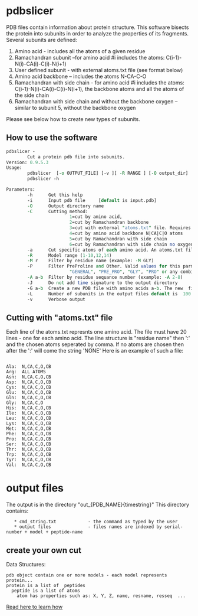 # pdbslicer
PDB files contain information about protein structure. This software bisects the protein into subunits in order to analyze the properties of its fragments. 
Several subunits are defined:
1. Amino acid - includes all the atoms of a given residue
2. Ramachandran subunit –for amino acid #i includes the atoms: C(i-1)-N(i)-CA(i)-C(i)-N(i+1)
3. User defined subunit - with external atoms.txt file (see format below)
4. Amino acid backbone – includes the atoms N-CA-C-O
5. Ramachandran with side chain - for amino acid #i includes the atoms: C(i-1)-N(i)-CA(i)-C(i)-N(i+1), the backbone atoms and all the atoms of the side chain
6. Ramachandran with side chain and without the backbone oxygen – similar to subunit 5, without the backbone oxygen

Please see below how to create new types of subunits.

## How to use the software
``` perl
pdbslicer -
        Cut a protein pdb file into subunits.
Version: 0.9.5.3
Usage:
        pdbslicer  [-o OUTPUT_FILE] [-v ][ -R RANGE ] [-O output_dir]  [-M RESNAME] [-C CUTTING METHOD] [-P FILTER] [-A RANGE]
        pdbslicer -h

Parameters:
        -h      Get this help
        -i      Input pdb file     [default is input.pdb]
        -O      Output directory name
        -C      Cutting method:
                        1=cut by amino acid,
                        2=cut by Ramachandran backbone
                        3=cut with external "atoms.txt" file. Requires  the -a option.
                        4=cut by amino acid backbone N|CA|C|O atoms
                        5=cut by Ramachandran with side chain
                        6=cut by Ramachandran with side chain no oxygen
        -a      Cut specific atoms of each amino acid. An atoms.txt file should be specified.
        -R      Model range (1-10,12,14)
        -M r    Filter by residue name (example: -M GLY)
        -P      Filter PreProline and Other. Valid values for this parmaeter:
                        "GENERAL", "PRE_PRO", "GLY", "PRO" or any combination such as "GENERAL|PRE_PRO"
        -A a-b  Filter by residue sequance number (example: -A 2-8)
        -J      Do not add time signature to the output directory
        -G a-b  Create a new PDB file with amino acids a-b. The new  file name: old.a-b.pdb
        -L      Number of subunits in the output files default is  100
        -v      Verbose output


```


## Cutting with "atoms.txt" file
Eech line of the  atoms.txt represnts one amino acid.
The file must have 20 lines - one for each amino acid.
The line structure is "residue name" then ':' and the chosen atoms  seperated by comma.
If no atoms are chosen then after the ':' will come the string 'NONE'
Here is an example of such a file:
```

Ala:  N,CA,C,O,CB
Arg:  ALL ATOMS
Asn:  N,CA,C,O,CB
Asp:  N,CA,C,O,CB
Cys:  N,CA,C,O,CB
Glu:  N,CA,C,O,CB
Gln:  N,CA,C,O,CB
Gly:  N,CA,C,O
His:  N,CA,C,O,CB
Ile:  N,CA,C,O,CB
Leu:  N,CA,C,O,CB
Lys:  N,CA,C,O,CB
Met:  N,CA,C,O,CB
Phe:  N,CA,C,O,CB
Pro:  N,CA,C,O,CB
Ser:  N,CA,C,O,CB
Thr:  N,CA,C,O,CB
Trp:  N,CA,C,O,CB
Tyr:  N,CA,C,O,CB
Val:  N,CA,C,O,CB

```

# output files
The output is in the directory "out_{PDB_NAME}{timestring}"
This directory contains:

       * cmd_string.txt            - the command as typed by the user
       * output files              - files names are indexed by serial-number + model + peptide-name



## create your own cut 

Data Structures:
```
pdb object contain one or more models - each model represents protein...
protein is a list of  peptides
  peptide is a list of atoms
    atom has properties such as: X, Y, Z, name, resname, resseq  ...

```
[Read here to learn how](./src/OpSym/Cut/readme.md)



